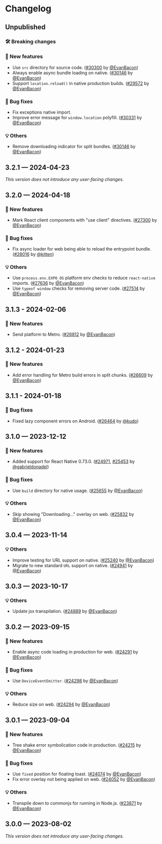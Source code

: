 # Changelog

## Unpublished

### 🛠 Breaking changes

### 🎉 New features

- Use `src` directory for source code. ([#30300](https://github.com/expo/expo/pull/30300) by [@EvanBacon](https://github.com/EvanBacon))
- Always enable async bundle loading on native. ([#30146](https://github.com/expo/expo/pull/30146) by [@EvanBacon](https://github.com/EvanBacon))
- Support `location.reload()` in native production builds. ([#29572](https://github.com/expo/expo/pull/29572) by [@EvanBacon](https://github.com/EvanBacon))

### 🐛 Bug fixes

- Fix exceptions native import.
- Improve error message for `window.location` polyfill. ([#30331](https://github.com/expo/expo/pull/30331) by [@EvanBacon](https://github.com/EvanBacon))

### 💡 Others

- Remove downloading indicator for split bundles. ([#30146](https://github.com/expo/expo/pull/30146) by [@EvanBacon](https://github.com/EvanBacon))

## 3.2.1 — 2024-04-23

_This version does not introduce any user-facing changes._

## 3.2.0 — 2024-04-18

### 🎉 New features

- Mark React client components with "use client" directives. ([#27300](https://github.com/expo/expo/pull/27300) by [@EvanBacon](https://github.com/EvanBacon))

### 🐛 Bug fixes

- Fix async loader for web being able to reload the entrypoint bundle. ([#28016](https://github.com/expo/expo/pull/28016) by [@kitten](https://github.com/kitten))

### 💡 Others

- Use `process.env.EXPO_OS` platform env checks to reduce `react-native` imports. ([#27636](https://github.com/expo/expo/pull/27636) by [@EvanBacon](https://github.com/EvanBacon))
- Use `typeof window` checks for removing server code. ([#27514](https://github.com/expo/expo/pull/27514) by [@EvanBacon](https://github.com/EvanBacon))

## 3.1.3 - 2024-02-06

### 🎉 New features

- Send platform to Metro. ([#26812](https://github.com/expo/expo/pull/26812) by [@EvanBacon](https://github.com/EvanBacon))

## 3.1.2 - 2024-01-23

### 🎉 New features

- Add error handling for Metro build errors in split chunks. ([#26609](https://github.com/expo/expo/pull/26609) by [@EvanBacon](https://github.com/EvanBacon))

## 3.1.1 - 2024-01-18

### 🐛 Bug fixes

- Fixed lazy component errors on Android. ([#26464](https://github.com/expo/expo/pull/26464) by [@kudo](https://github.com/kudo))

## 3.1.0 — 2023-12-12

### 🎉 New features

- Added support for React Native 0.73.0. ([#24971](https://github.com/expo/expo/pull/24971), [#25453](https://github.com/expo/expo/pull/25453) by [@gabrieldonadel](https://github.com/gabrieldonadel))

### 🐛 Bug fixes

- Use `build` directory for native usage. ([#25655](https://github.com/expo/expo/pull/25655) by [@EvanBacon](https://github.com/EvanBacon))

### 💡 Others

- Skip showing "Downloading..." overlay on web. ([#25832](https://github.com/expo/expo/pull/25832) by [@EvanBacon](https://github.com/EvanBacon))

## 3.0.4 — 2023-11-14

### 💡 Others

- Improve testing for URL support on native. ([#25240](https://github.com/expo/expo/pull/25240) by [@EvanBacon](https://github.com/EvanBacon))
- Migrate to new standard `URL` support on native. ([#24941](https://github.com/expo/expo/pull/24941) by [@EvanBacon](https://github.com/EvanBacon))

## 3.0.3 — 2023-10-17

### 💡 Others

- Update jsx transpilation. ([#24889](https://github.com/expo/expo/pull/24889) by [@EvanBacon](https://github.com/EvanBacon))

## 3.0.2 — 2023-09-15

### 🎉 New features

- Enable async code loading in production for web. ([#24291](https://github.com/expo/expo/pull/24291) by [@EvanBacon](https://github.com/EvanBacon))

### 🐛 Bug fixes

- Use `DeviceEventEmitter`. ([#24298](https://github.com/expo/expo/pull/24298) by [@EvanBacon](https://github.com/EvanBacon))

### 💡 Others

- Reduce size on web. ([#24294](https://github.com/expo/expo/pull/24294) by [@EvanBacon](https://github.com/EvanBacon))

## 3.0.1 — 2023-09-04

### 🎉 New features

- Tree shake error symbolication code in production. ([#24215](https://github.com/expo/expo/pull/24215) by [@EvanBacon](https://github.com/EvanBacon))

### 🐛 Bug fixes

- Use `fixed` position for floating toast. ([#24074](https://github.com/expo/expo/pull/24074) by [@EvanBacon](https://github.com/EvanBacon))
- Fix error overlay not being applied on web. ([#24052](https://github.com/expo/expo/pull/24052) by [@EvanBacon](https://github.com/EvanBacon))

### 💡 Others

- Transpile down to commonjs for running in Node.js. ([#23871](https://github.com/expo/expo/pull/23871) by [@EvanBacon](https://github.com/EvanBacon))

## 3.0.0 — 2023-08-02

_This version does not introduce any user-facing changes._
